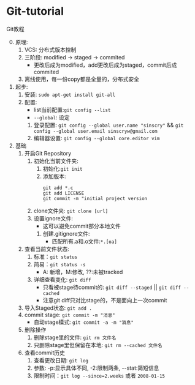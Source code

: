 # Git-tutorial
Git教程

0. 原理:
	1. VCS: 分布式版本控制
	2. 三阶段: modified -> staged -> commited
		* 更改后成为modified，add更改后成为staged，commit后成commited
	3. 离线使用，每一份copy都是全量的，分布式安全
1. 起步:
	1. 安装: `sudo apt-get install git-all`
	2. 配置:
		* list当前配置:`git config --list`
		* `--global`: 设定
		1. 登录配置: `git config --global user.name "sinscry"` && `git config --global user.email sinscryw@gmail.com`
		2. 编辑器设置: `git config --global core.editor vim`
2. 基础
	1. 开启Git Repository
		1. 初始化当前文件夹:
			1. 初始化:`git init`
			2. 添加版本:
				```
				git add *.c
				git add LICENSE
				git commit -m "initial project version
				```
		2. clone文件夹: `git clone [url]`
		3. 设置ignore文件:
			* 这可以避免commit部分本地文件
			1. 创建.gitignore文件:
				* 匹配所有.a和.o文件:`*.[oa]`
	2. 查看当前文件状态: 
		1. 标准：`git status`
		2. 简易：`git status -s`
			* A: 新增，M:修改, ??:未被tracked
		3. 详细查看变化: `git diff`
			* 只看被stage待commit的: `git diff --staged` || `git diff --cached`
			* 注意git diff只对比stage的，不是面向上一次commit
	3. 导入Staged状态: `git add .`
	4. commit stage: `git commit -m "消息"`
		* 自动stage模式: `git commit -a -m "消息"`
	5. 删除操作
		1. 删除stage里的文件: `git rm 文件名`
		2. 只删除stage里但保留在本地: `git rm --cached 文件名`
	6. 查看commit历史
		1. 查看更改日期: `git log`
		2. 参数: -p:显示具体不同, -2:限制两条, --stat:简短信息
		3. 限制时间：`git log --since=2.weeks` 或者 `2008-01-15`
		